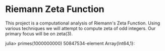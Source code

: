 Riemann Zeta Function
========

This project is a computational analysis of Riemann's Zeta Function. Using various techniques we will
attempt to compute zeta of odd integers. Our primary focus will be on zeta(3).

julia> primes(1000000000)
50847534-element Array{Int64,1}:
